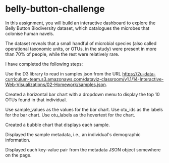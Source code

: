 # belly-button-challenge


In this assignment, you will build an interactive dashboard to explore the Belly Button Biodiversity dataset, which catalogues the microbes that colonise human navels.

The dataset reveals that a small handful of microbial species (also called operational taxonomic units, or OTUs, in the study) were present in more than 70% of people, while the rest were relatively rare.

I have completed the following steps:

Use the D3 library to read in samples.json from the URL https://2u-data-curriculum-team.s3.amazonaws.com/dataviz-classroom/v1.1/14-Interactive-Web-Visualizations/02-Homework/samples.json.

Created a horizontal bar chart with a dropdown menu to display the top 10 OTUs found in that individual.

  Use sample_values as the values for the bar chart.
  Use otu_ids as the labels for the bar chart.
  Use otu_labels as the hovertext for the chart.

Created a bubble chart that displays each sample.

Displayed the sample metadata, i.e., an individual's demographic information.

Displayed each key-value pair from the metadata JSON object somewhere on the page.
